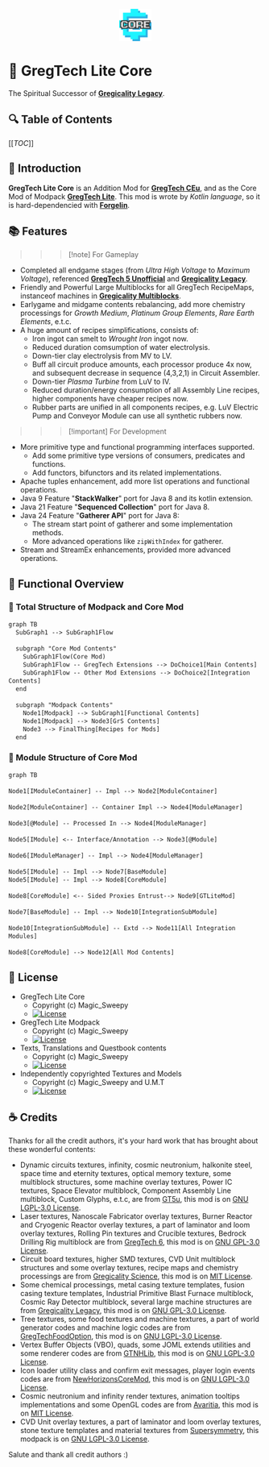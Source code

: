 <p style="text-align:center;">
  <img src="logo.png" width="64" height="64" alt="logo">
</p>

# :strawberry: GregTech Lite Core

The Spiritual Successor of **[Gregicality Legacy](https://github.com/GregTechCEu/gregicality-legacy)**.

## :mag: Table of Contents

[[_TOC_]]

## :bookmark_tabs: Introduction

**GregTech Lite Core** is an Addition Mod for **[GregTech CEu](https://github.com/GregTechCEu/GregTech)**,
and as the Core Mod of Modpack **[GregTech Lite](https://www.mcmod.cn/modpack/655.html)**. This mod is wrote by *Kotlin language*, so it is hard-dependencied with **[Forgelin](https://github.com/ChAoSUnItY/Forgelin-Continuous)**.

## :books: Features

>>> [!note] For Gameplay
- Completed all endgame stages (from *Ultra High Voltage* to *Maximum Voltage*), referenced **[GregTech 5 Unofficial](https://github.com/GTNewHorizons/GT5-Unofficial)** and **[Gregicality Legacy](https://github.com/GregTechCEu/gregicality-legacy)**.
- Friendly and Powerful Large Multiblocks for all GregTech RecipeMaps, instanceof machines in **[Gregicality Multiblocks](https://github.com/GregTechCEu/gregicality-multiblocks)**.
- Earlygame and midgame contents rebalancing, add more chemistry processings for *Growth Medium*, *Platinum Group Elements*, *Rare Earth Elements*, e.t.c.
- A huge amount of recipes simplifications, consists of:
  - Iron ingot can smelt to *Wrought Iron* ingot now.
  - Reduced duration comsumption of water electrolysis.
  - Down-tier clay electrolysis from MV to LV.
  - Buff all circuit produce amounts, each processor produce 4x now, and subsequent decrease in sequence (4,3,2,1) in Circuit Assembler.
  - Down-tier *Plasma Turbine* from LuV to IV.
  - Reduced duration/energy consumption of all Assembly Line recipes, higher components have cheaper recipes now.
  - Rubber parts are unified in all components recipes, e.g. LuV Electric Pump and Conveyor Module can use all synthetic rubbers now.

>>>

>>> [!important] For Development
- More primitive type and functional programming interfaces supported.
  - Add some primitive type versions of consumers, predicates and functions.
  - Add functors, bifunctors and its related implementations.
- Apache tuples enhancement, add more list operations and functional operations.
- Java 9 Feature "**StackWalker**" port for Java 8 and its kotlin extension.
- Java 21 Feature "**Sequenced Collection**" port for Java 8.
- Java 24 Feature "**Gatherer API**" port for Java 8:
  - The stream start point of gatherer and some implementation methods.
  - More advanced operations like `zipWithIndex` for gatherer.
- Stream and StreamEx enhancements, provided more advanced operations.
>>>

## :crystal_ball: Functional Overview

### :wrench: Total Structure of Modpack and Core Mod
```mermaid
graph TB
  SubGraph1 --> SubGraph1Flow

  subgraph "Core Mod Contents"
    SubGraph1Flow(Core Mod)
    SubGraph1Flow -- GregTech Extensions --> DoChoice1[Main Contents]
    SubGraph1Flow -- Other Mod Extensions --> DoChoice2[Integration Contents]
  end

  subgraph "Modpack Contents"
    Node1[Modpack] --> SubGraph1[Functional Contents]
    Node1[Modpack] --> Node3[GrS Contents]
    Node3 --> FinalThing[Recipes for Mods]
  end
```

### :speech_balloon: Module Structure of Core Mod
```mermaid
graph TB

Node1[IModuleContainer] -- Impl --> Node2[ModuleContainer]

Node2[ModuleContainer] -- Container Impl --> Node4[ModuleManager]

Node3[@Module] -- Processed In --> Node4[ModuleManager]

Node5[IModule] <-- Interface/Annotation --> Node3[@Module]

Node6[IModuleManager] -- Impl --> Node4[ModuleManager]

Node5[IModule] -- Impl --> Node7[BaseModule]
Node5[IModule] -- Impl --> Node8[CoreModule]

Node8[CoreModule] <-- Sided Proxies Entrust--> Node9[GTLiteMod]

Node7[BaseModule] -- Impl --> Node10[IntegrationSubModule]

Node10[IntegrationSubModule] -- Extd --> Node11[All Integration Modules]

Node8[CoreModule] --> Node12[All Mod Contents]
```

## :triangular_flag_on_post: License

- GregTech Lite Core
  - Copyright (c) Magic_Sweepy
  - [![License](https://img.shields.io/badge/License-Apache2.0-red.svg?style=flat-square)](http://www.apache.org/licenses/)
- GregTech Lite Modpack
  - Copyright (c) Magic_Sweepy
  - [![License](https://img.shields.io/badge/License-AGPLv3-blue.svg?style=flat-square)](https://gitlab.com/gregtech-lite/gregtech-lite/-/blob/main/license)
- Texts, Translations and Questbook contents
  - Copyright (c) Magic_Sweepy
  - [![License](https://img.shields.io/badge/License-CC%20BY--NC--SA%203.0-yellow.svg?style=flat-square)](https://creativecommons.org/licenses/by-nc-sa/3.0/)
- Independently copyrighted Textures and Models
  - Copyright (c) Magic_Sweepy and U.M.T
  - [![License](https://img.shields.io/badge/License-CC%20BY--NC--SA%203.0-yellow.svg?style=flat-square)](https://creativecommons.org/licenses/by-nc-sa/3.0/)

## :coffee: Credits

Thanks for all the credit authors, it's your hard work that has brought about these wonderful contents:

- Dynamic circuits textures, infinity, cosmic neutronium, halkonite steel, space time and eternity textures, optical memory texture, some multiblock structures, some machine overlay textures, Power IC textures, Space Elevator multiblock, Component Assembly Line multiblock, Custom Glyphs, e.t.c, are from [GT5u](https://github.com/GTNewHorizons/GT5-Unofficial),
  this mod is on [GNU LGPL-3.0 License](https://github.com/GTNewHorizons/GT5-Unofficial/blob/master/LICENSE.txt).
- Laser textures, Nanoscale Fabricator overlay textures, Burner Reactor and Cryogenic Reactor overlay textures, a part of laminator and loom overlay textures, Rolling Pin textures and Crucible textures, Bedrock Drilling Rig multiblock are from [GregTech 6](https://github.com/GregTech6/gregtech6),
  this mod is on [GNU GPL-3.0 License](https://github.com/GregTech6/gregtech6/blob/master/LICENSE).
- Circuit board textures, higher SMD textures, CVD Unit multiblock structures and some overlay textures, recipe maps and chemistry processings are from [Gregicality Science](https://github.com/GregTechCEu/gregicality-science), 
  this mod is on [MIT License](https://github.com/GregTechCEu/gregicality-science/blob/master/LICENSE).
- Some chemical processings, metal casing texture templates, fusion casing texture templates, Industrial Primitive Blast Furnace multiblock, Cosmic Ray Detector multiblock, several large machine structures are from [Gregicality Legacy](https://github.com/GregTechCEu/gregicality-legacy),
  this mod is on [GNU GPL-3.0 License](https://github.com/GregTechCEu/gregicality-legacy/blob/master/LICENSE).
- Tree textures, some food textures and machine textures, a part of world generator codes and machine logic codes are from [GregTechFoodOption](https://github.com/bruberu/GregTechFoodOption),
  this mod is on [GNU LGPL-3.0 License](https://github.com/bruberu/GregTechFoodOption/blob/master/LICENSE.txt).
- Vertex Buffer Objects (VBO), quads, some JOML extends utilities and some renderer codes are from [GTNHLib](https://github.com/GTNewHorizons/GTNHLib),
  this mod is on [GNU LGPL-3.0 License](https://github.com/GTNewHorizons/GTNHLib/blob/master/LICENSE.txt).
- Icon loader utility class and confirm exit messages, player login events codes are from [NewHorizonsCoreMod](https://github.com/GTNewHorizons/NewHorizonsCoreMod),
  this mod is on [GNU LGPL-3.0 License](https://github.com/GTNewHorizons/NewHorizonsCoreMod/blob/master/LICENSE).
- Cosmic neutronium and infinity render textures, animation tooltips implementations and some OpenGL codes are from [Avaritia](https://github.com/Morpheus1101/Avaritia),
  this mod is on [MIT License](https://github.com/Morpheus1101/Avaritia/blob/master/README.md).
- CVD Unit overlay textures, a part of laminator and loom overlay textures, stone texture templates and material textures from [Supersymmetry](https://github.com/SymmetricDevs/Supersymmetry),
  this modpack is on [GNU LGPL-3.0 License](https://github.com/SymmetricDevs/Supersymmetry/blob/master-ceu/LICENSE).

Salute and thank all credit authors :)